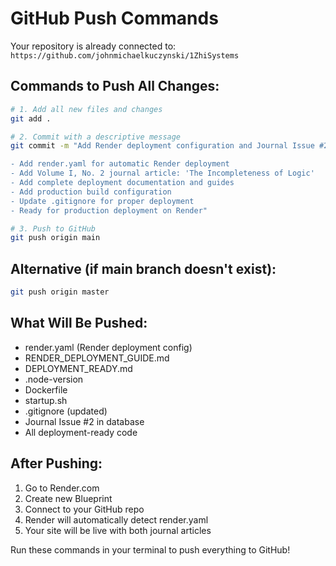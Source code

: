 # GitHub Push Commands

Your repository is already connected to: `https://github.com/johnmichaelkuczynski/1ZhiSystems`

## Commands to Push All Changes:

```bash
# 1. Add all new files and changes
git add .

# 2. Commit with a descriptive message
git commit -m "Add Render deployment configuration and Journal Issue #2

- Add render.yaml for automatic Render deployment
- Add Volume I, No. 2 journal article: 'The Incompleteness of Logic'
- Add complete deployment documentation and guides
- Add production build configuration
- Update .gitignore for proper deployment
- Ready for production deployment on Render"

# 3. Push to GitHub
git push origin main
```

## Alternative (if main branch doesn't exist):
```bash
git push origin master
```

## What Will Be Pushed:
- render.yaml (Render deployment config)
- RENDER_DEPLOYMENT_GUIDE.md
- DEPLOYMENT_READY.md  
- .node-version
- Dockerfile
- startup.sh
- .gitignore (updated)
- Journal Issue #2 in database
- All deployment-ready code

## After Pushing:
1. Go to Render.com
2. Create new Blueprint
3. Connect to your GitHub repo
4. Render will automatically detect render.yaml
5. Your site will be live with both journal articles

Run these commands in your terminal to push everything to GitHub!